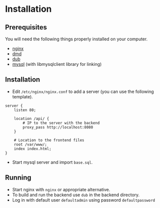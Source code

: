# Installation

## Prerequisites

You will need the following things properly installed on your computer.

* [nginx](https://www.nginx.com)
* [dmd](https://dlang.org/)
* [dub](https://code.dlang.org/)
* [mysql](https://www.mysql.com) (with libmysqlclient library for linking)

## Installation

* Edit `/etc/nginx/nginx.conf` to add a server (you can use the following template).
```
server {
	listen 80;

	location /api/ {
		# IP to the server with the backend
		proxy_pass http://localhost:8080
	}

	# Location to the frontend files
	root /var/www/;
	index index.html;
}
```
* Start mysql server and import `base.sql`.

## Running

* Start nginx with `nginx` or appropriate alternative.
* To build and run the backend use `dub` in the backend directory.
* Log in with default user `defaultadmin` using password `defaultpassword`
